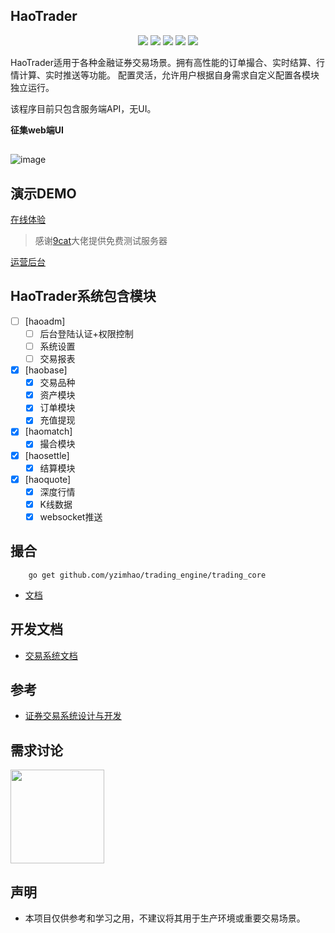 ## HaoTrader
  
<p align="center">
    <img src="https://img.shields.io/github/stars/yzimhao/trading_engine?style=social">
    <img src="https://img.shields.io/github/forks/yzimhao/trading_engine?style=social">
	<img src="https://img.shields.io/github/issues/yzimhao/trading_engine">
	<img src="https://img.shields.io/github/repo-size/yzimhao/trading_engine">
	<img src="https://img.shields.io/github/license/yzimhao/trading_engine">
</p>

  HaoTrader适用于各种金融证券交易场景。拥有高性能的订单撮合、实时结算、行情计算、实时推送等功能。
  配置灵活，允许用户根据自身需求自定义配置各模块独立运行。

  该程序目前只包含服务端API，无UI。

  __征集web端UI__

##
  ![image](https://github.com/yzimhao/trading_engine/blob/master/document/images/haotrader.png?raw=true)

## 演示DEMO
  <a href="http://144.91.108.90:20001/" target="_blank">在线体验</a> 
  > 感谢[9cat](https://github.com/9cat)大佬提供免费测试服务器 

  <a href="http://144.91.108.90:20010/admin/index" target="_blank">运营后台</a> 



## HaoTrader系统包含模块
  - [ ] [haoadm]
    - [ ] 后台登陆认证+权限控制
    - [ ] 系统设置
    - [ ] 交易报表
  - [x] [haobase]
    - [x] 交易品种
    - [x] 资产模块
    - [x] 订单模块
    - [x] 充值提现

  - [x] [haomatch]
    - [x] 撮合模块
  
  - [x] [haosettle]
    - [x] 结算模块

  - [x] [haoquote]
    - [x] 深度行情
    - [x] K线数据
    - [x] websocket推送

## 撮合
```
    go get github.com/yzimhao/trading_engine/trading_core
```
- <a href="/document/match.md">文档</a>


## 开发文档
- <a href="https://yzimhao.github.io/trading_engine/">交易系统文档</a>



## 参考
- <a href="https://www.liaoxuefeng.com/article/1185272483766752" target="_blank">证券交易系统设计与开发</a>

## 需求讨论
   <img src="https://github.com/yzimhao/trading_engine/blob/master/document/images/wechat.jpg?raw=true" width = "150"/>

## 声明
- 本项目仅供参考和学习之用，不建议将其用于生产环境或重要交易场景。
